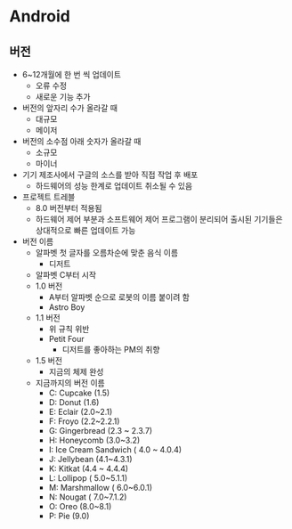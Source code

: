 # Android
## 버전

- 6~12개월에 한 번 씩 업데이트
	- 오류 수정
	- 새로운 기능 추가
- 버전의 앞자리 수가 올라갈 때
	- 대규모
	- 메이저
- 버전의 소수점 아래 숫자가 올라갈 때
	- 소규모
	- 마이너
- 기기 제조사에서 구글의 소스를 받아 직접 작업 후 배포
	- 하드웨어의 성능 한계로 업데이트 취소될 수 있음
- 프로젝트 트레블
	- 8.0 버전부터 적용됨
	- 하드웨어 제어 부분과 소프트웨어 제어 프로그램이 분리되어 출시된 기기들은 상대적으로 빠른 업데이트 가능
- 버전 이름
	- 알파벳 첫 글자를 오름차순에 맞춘 음식 이름
		- 디저트
	- 알파벳 C부터 시작
	- 1.0 버전
		- A부터 알파벳 순으로 로봇의 이름 붙이려 함
		- Astro Boy
	- 1.1 버전
		- 위 규칙 위반
		- Petit Four
			- 디저트를 좋아하는 PM의 취향
	- 1.5 버전
		- 지금의 체제 완성
	- 지금까지의 버전 이름
		- C: Cupcake (1.5)
        - D: Donut (1.6)
        - E: Eclair (2.0~2.1)
        - F: Froyo (2.2~2.2.1)
        - G: Gingerbread (2.3 ~ 2.3.7)
        - H: Honeycomb (3.0~3.2)
        - I: Ice Cream Sandwich ( 4.0 ~ 4.0.4)
        - J: Jellybean (4.1~4.3.1)
        - K: Kitkat (4.4 ~ 4.4.4)
        - L: Lollipop ( 5.0~5.1.1)
        - M: Marshmallow ( 6.0~6.0.1)
        - N: Nougat ( 7.0~7.1.2)
        - O: Oreo (8.0~8.1)
        - P: Pie (9.0)
      
    
    
    
    
    
    
    
    
    
    
    
    
    
    
    
    